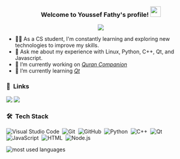 <h3 align="center">
  Welcome to Youssef Fathy's profile!
  <img src="https://media.giphy.com/media/hvRJCLFzcasrR4ia7z/giphy.gif" width="28">
</h3>

<!-- Typing SVG by DenverCoder1 - https://github.com/DenverCoder1/readme-typing-svg -->
<p align="center">
  <a href="https://github.com/DenverCoder1/readme-typing-svg"><img src="https://readme-typing-svg.herokuapp.com/?lines=Software%20Developer;Always%20learning%20new%20things&font=Fira%20Code&center=true&width=440&height=45&color=f75c7e&vCenter=true&size=22"></a>
</p>

- 👨‍💻 As a CS student, I'm constantly learning and exploring new technologies to improve my skills.
- 💬 Ask me about my experience with Linux, Python, C++, Qt, and Javascript.
- 🔭 I’m currently working on *[Quran Companion](https://github.com/0xzer0x/quran-companion)*
- 🌱 I’m currently learning *[Qt](https://qt.io)*

### 🔗 &nbsp;Links

<a href="https://linkedin.com/in/0xzer0x" target="_blank"><img src="https://img.shields.io/badge/-Youssef%20Fathy-0077B5?style=for-the-badge&logo=Linkedin&logoColor=white"/></a>
<a href="https://t.me/youfathy" target="_blank"><img src="https://img.shields.io/badge/-Youssef%20Fathy-0077B5?style=for-the-badge&logo=Telegram&logoColor=white"/></a>

### 🛠 &nbsp;Tech Stack

![Visual Studio Code](https://img.shields.io/badge/-Visual%20Studio%20Code-05122A?style=flat&logo=visual-studio-code&logoColor=007ACC)&nbsp;
![Git](https://img.shields.io/badge/-Git-05122A?style=flat&logo=git)&nbsp;
![GitHub](https://img.shields.io/badge/-GitHub-05122A?style=flat&logo=github)&nbsp;
![Python](https://img.shields.io/badge/-Python%20-05122A?style=flat&logo=python)&nbsp;
![C++](https://img.shields.io/badge/-c++-05122A?style=flat&logo=cplusplus&logoColor=00599C)&nbsp;
![Qt](https://img.shields.io/badge/-Qt-05122A?style=flat&logo=qt)&nbsp;
![JavaScript](https://img.shields.io/badge/-JavaScript-05122A?style=flat&logo=javascript)&nbsp;
![HTML](https://img.shields.io/badge/-HTML-05122A?style=flat&logo=HTML5)&nbsp;
![Node.js](https://img.shields.io/badge/-Node.js-05122A?style=flat&logo=node.js&logoColor=339933)&nbsp;

<img align="left" src="https://github-readme-stats.vercel.app/api/top-langs?username=0xzer0x&show_icons=true&locale=en&layout=compact&theme=radical" alt="most used languages" />
<br>
<a href="https://komarev.com/ghpvc/?username=0xzer0x&style=for-the-badge">
